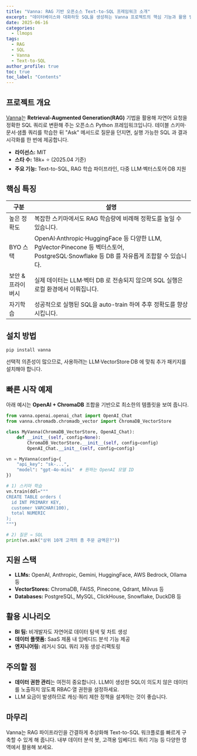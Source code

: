 ```yaml
---
title: "Vanna: RAG 기반 오픈소스 Text-to-SQL 프레임워크 소개"
excerpt: "데이터베이스와 대화하듯 SQL을 생성하는 Vanna 프로젝트의 핵심 기능과 활용 방법을 살펴봅니다."
date: 2025-06-16
categories:
  - llmops
tags:
  - RAG
  - SQL
  - Vanna
  - Text-to-SQL
author_profile: true
toc: true
toc_label: "Contents"
---
```


## 프로젝트 개요

[Vanna](https://github.com/vanna-ai/vanna)는 **Retrieval-Augmented Generation(RAG)** 기법을 활용해 자연어 요청을 정확한 SQL 쿼리로 변환해 주는 오픈소스 Python 프레임워크입니다. 테이블 스키마·문서·샘플 쿼리를 학습한 뒤 "Ask" 메서드로 질문을 던지면, 실행 가능한 SQL 과 결과 시각화를 한 번에 제공합니다.

- **라이선스:** MIT
- **스타 수:** 18k+ ⭐ (2025.04 기준)
- **주요 기능:** Text-to-SQL, RAG 학습 파이프라인, 다중 LLM·벡터스토어·DB 지원

## 핵심 특징

| 구분 | 설명 |
|------|------|
| 높은 정확도 | 복잡한 스키마에서도 RAG 학습량에 비례해 정확도를 높일 수 있습니다. |
| BYO 스택 | OpenAI·Anthropic·HuggingFace 등 다양한 LLM, PgVector·Pinecone 등 벡터스토어, PostgreSQL·Snowflake 등 DB 를 자유롭게 조합할 수 있습니다. |
| 보안 & 프라이버시 | 실제 데이터는 LLM·벡터 DB 로 전송되지 않으며 SQL 실행은 로컬 환경에서 이뤄집니다. |
| 자기학습 | 성공적으로 실행된 SQL을 auto-train 하여 추후 정확도를 향상시킵니다. |

## 설치 방법

```bash
pip install vanna
```

선택적 의존성이 많으므로, 사용하려는 LLM·VectorStore·DB 에 맞춰 추가 패키지를 설치해야 합니다.

## 빠른 시작 예제

아래 예시는 **OpenAI + ChromaDB** 조합을 기반으로 최소한의 템플릿을 보여 줍니다.

```python
from vanna.openai.openai_chat import OpenAI_Chat
from vanna.chromadb.chromadb_vector import ChromaDB_VectorStore

class MyVanna(ChromaDB_VectorStore, OpenAI_Chat):
    def __init__(self, config=None):
        ChromaDB_VectorStore.__init__(self, config=config)
        OpenAI_Chat.__init__(self, config=config)

vn = MyVanna(config={
    "api_key": "sk-...",
    "model": "gpt-4o-mini"  # 원하는 OpenAI 모델 ID
})

# 1) 스키마 학습
vn.train(ddl="""
CREATE TABLE orders (
  id INT PRIMARY KEY,
  customer VARCHAR(100),
  total NUMERIC
);
""")

# 2) 질문 → SQL
print(vn.ask("상위 10개 고객의 총 주문 금액은?"))
```

## 지원 스택

- **LLMs:** OpenAI, Anthropic, Gemini, HuggingFace, AWS Bedrock, Ollama 등
- **VectorStores:** ChromaDB, FAISS, Pinecone, Qdrant, Milvus 등
- **Databases:** PostgreSQL, MySQL, ClickHouse, Snowflake, DuckDB 등

## 활용 시나리오

- **BI 팀:** 비개발자도 자연어로 데이터 탐색 및 차트 생성
- **데이터 플랫폼:** SaaS 제품 내 임베디드 분석 기능 제공
- **엔지니어링:** 레거시 SQL 쿼리 자동 생성·리팩토링

## 주의할 점

- **데이터 권한 관리**는 여전히 중요합니다. LLM이 생성한 SQL이 의도치 않은 데이터를 노출하지 않도록 RBAC·열 권한을 설정하세요.
- LLM 요금이 발생하므로 캐싱·쿼리 제한 정책을 설계하는 것이 좋습니다.

## 마무리

Vanna는 RAG 파이프라인을 간결하게 추상화해 Text-to-SQL 워크플로를 빠르게 구축할 수 있게 해 줍니다. 내부 데이터 분석 봇, 고객용 임베디드 쿼리 기능 등 다양한 영역에서 활용해 보세요.
